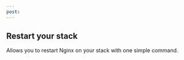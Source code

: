 ```yaml
---
post: 
---
```


## Restart your stack

Allows you to restart Nginx on your stack with one simple command.


